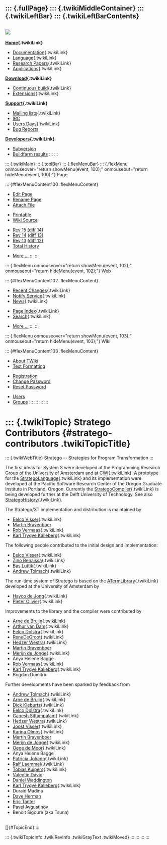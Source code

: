 ::: {.fullPage}
::: {.twikiMiddleContainer}
::: {.twikiLeftBar}
::: {.twikiLeftBarContents}
  ----------------------------------------------------------------------------------
  [![](../pub/Stratego/StrategoLogo/StrategoLogoTextlessWhite-100px.png)](WebHome)
  ----------------------------------------------------------------------------------

**[Home](WebHome){.twikiLink}**

-   [Documentation](StrategoDocumentation){.twikiLink}
-   [Language](StrategoLanguage){.twikiLink}
-   [Research Papers](StrategoPublications){.twikiLink}
-   [Applications](StrategoApplication){.twikiLink}

**[Download](StrategoDownload){.twikiLink}**

-   [Continuous build](ContinuousBuild){.twikiLink}
-   [Extensions](AdditionalPackageDownload){.twikiLink}

**[Support](StrategoSupport){.twikiLink}**

-   [Mailing lists](MailingList){.twikiLink}
-   [IRC](irc://irc.freenode.net/#stratego)
-   [Users Days](StrategoUsersDay){.twikiLink}
-   [Bug Reports](http://yellowgrass.org/project/StrategoXT)

**[Developers](StrategoDev){.twikiLink}**

-   [Subversion](https://svn.strategoxt.org/repos/StrategoXT/strategoxt/trunk)
-   [Buildfarm
    results](http://hydra.nixos.org/jobset/strategoxt/strategoxt-release/all)
:::
:::

::: {.twikiMain}
::: {.toolBar}
::: {.flexMenuBar}
::: {.flexMenu onmouseover="return showMenu(event, 100);" onmouseout="return hideMenu(event, 100);"}
Page

::: {#flexMenuContent100 .flexMenuContent}
-   [Edit
    Page](http://www.program-transformation.org/edit/Stratego/StrategoContributors?t=1536825538)
-   [Rename
    Page](http://www.program-transformation.org/rename/Stratego/StrategoContributors)
-   [Attach
    File](http://www.program-transformation.org/attach/Stratego/StrategoContributors)

<!-- -->

-   [Printable](http://www.program-transformation.org/view/Stratego/StrategoContributors?skin=print.pattern)
-   [Wiki
    Source](http://www.program-transformation.org/view/Stratego/StrategoContributors?skin=text&raw=on&contenttype=text/plain)

<!-- -->

-   [Rev
    15](http://www.program-transformation.org/view/Stratego/StrategoContributors?rev=1.15)
    [(diff 14)](http://www.program-transformation.org/rdiff/Stratego/StrategoContributors?rev1=1.15&rev2=1.14)
-   [Rev
    14](http://www.program-transformation.org/view/Stratego/StrategoContributors?rev=1.14)
    [(diff 13)](http://www.program-transformation.org/rdiff/Stratego/StrategoContributors?rev1=1.14&rev2=1.13)
-   [Rev
    13](http://www.program-transformation.org/view/Stratego/StrategoContributors?rev=1.13)
    [(diff 12)](http://www.program-transformation.org/rdiff/Stratego/StrategoContributors?rev1=1.13&rev2=1.12)
-   [Total
    History](http://www.program-transformation.org/rdiff/Stratego/StrategoContributors)

<!-- -->

-   [More
    \...](http://www.program-transformation.org/oops/Stratego/StrategoContributors?template=oopsmore&param1=1.15&param2=1.15)
:::
:::

::: {.flexMenu onmouseover="return showMenu(event, 102);" onmouseout="return hideMenu(event, 102);"}
Web

::: {#flexMenuContent102 .flexMenuContent}
-   [Recent Changes](WebChanges){.twikiLink}
-   [Notify Service](WebNotify){.twikiLink}
-   [News](WebNews){.twikiLink}

<!-- -->

-   [Page Index](WebIndex){.twikiLink}
-   [Search](WebSearch){.twikiLink}

<!-- -->

-   [More
    \...](http://www.program-transformation.org/oops/Stratego/StrategoContributors?template=oopsmore&param1=1.15&param2=1.15)
:::
:::

::: {.flexMenu onmouseover="return showMenu(event, 103);" onmouseout="return hideMenu(event, 103);"}
Wiki

::: {#flexMenuContent103 .flexMenuContent}
-   [About
    TWiki](http://www.program-transformation.org/view/TWiki/WebHome)
-   [Text
    Formatting](http://www.program-transformation.org/view/TWiki/TextFormattingRules)

<!-- -->

-   [Registration](http://www.program-transformation.org/view/TWiki/TWikiRegistration)
-   [Change
    Password](http://www.program-transformation.org/view/TWiki/ChangePassword)
-   [Reset
    Password](http://www.program-transformation.org/view/TWiki/ResetPassword)

<!-- -->

-   [Users](http://www.program-transformation.org/view/Main/TWikiUsers)
-   [Groups](http://www.program-transformation.org/view/Main/TWikiGroups)
:::
:::
:::
:::

::: {.twikiTopic}
Stratego Contributors {#stratego-contributors .twikiTopicTitle}
=====================

::: {.twikiWebTitle}
Stratego \-- Strategies for Program Transformation
:::

The first ideas for System S were developed at the Programming Research
Group of the University of Amsterdam and at
[CWI](../Transform/CWI){.twikiLink}. A prototype for the
[StrategoLanguage](StrategoLanguage){.twikiLink} and its implementation
were developed at the Pacific Software Research Center of the Oregon
Graduate Institute in Portland, Oregon. Currently the
[StrategoCompiler](StrategoCompiler){.twikiLink} is being developed
further at the Delft University of Technology. See also
[StrategoHistory](StrategoHistory){.twikiLink}.

The Stratego/XT implementation and distribution is maintained by

-   [Eelco Visser](../Transform/EelcoVisser){.twikiLink}
-   [Martin Bravenboer](http://martin.bravenboer.name)
-   [Rob Vermaas](../Main/RobVermaas){.twikiLink}
-   [Karl Trygve Kalleberg](../Main/KarlTrygveKalleberg){.twikiLink}

The following people contributed to the initial design and
implementation:

-   [Eelco Visser](../Transform/EelcoVisser){.twikiLink}
-   [Zino Benaissa](../Transform/ZinoBenaissa){.twikiLink}
-   [Bas Luttik](../Transform/BasLuttik){.twikiLink}
-   [Andrew Tolmach](../Transform/AndrewTolmach){.twikiLink}

The run-time system of Stratego is based on the
[ATermLibrary](../Tools/ATermLibrary){.twikiLink} developed at the
University of Amsterdam by

-   [Hayco de Jong](../Transform/HaycoDeJong){.twikiLink}
-   [Pieter Olivier](../Transform/PieterOlivier){.twikiLink}

Improvements to the library and the compiler were contributed by

-   [Arne de Bruijn](../Transform/ArneDeBruijn){.twikiLink}
-   [Arthur van Dam](../Main/ArthurVanDam){.twikiLink}
-   [Eelco Dolstra](../Transform/EelcoDolstra){.twikiLink}
-   [ReneDeGroot](../Main/ReneDeGroot){.twikiLink}
-   [Hedzer Westra](../Transform/HedzerWestra){.twikiLink}
-   [Martin Bravenboer](http://martin.bravenboer.name)
-   [Merijn de Jonge](../Transform/MerijnDeJonge){.twikiLink}
-   Anya Helene Bagge
-   [Rob Vermaas](../Main/RobVermaas){.twikiLink}
-   [Karl Trygve Kalleberg](../Main/KarlTrygveKalleberg){.twikiLink}
-   Bogdan Dumitriu

Further developments have been sparked by feedback from

-   [Andrew Tolmach](../Transform/AndrewTolmach){.twikiLink}
-   [Arne de Bruijn](../Transform/ArneDeBruijn){.twikiLink}
-   [Dick Kieburtz](../Transform/DickKieburtz){.twikiLink}
-   [Eelco Dolstra](../Transform/EelcoDolstra){.twikiLink}
-   [Ganesh Sittampalam](../Main/GaneshSittampalam){.twikiLink}
-   [Hedzer Westra](../Transform/HedzerWestra){.twikiLink}
-   [Joost Visser](../Transform/JoostVisser){.twikiLink}
-   [Karina Olmos](../Transform/KarinaOlmos){.twikiLink}
-   [Martin Bravenboer](http://martin.bravenboer.name)
-   [Merijn de Jonge](../Transform/MerijnDeJonge){.twikiLink}
-   [Oege de Moor](../Transform/OegeDeMoor){.twikiLink}
-   Anya Helene Bagge
-   [Patricia Johann](../Transform/PatriciaJohann){.twikiLink}
-   [Ralf Laemmel](../Transform/RalfLaemmel){.twikiLink}
-   [Tobias Kuipers](../Transform/TobiasKuipers){.twikiLink}
-   [Valentin
    David](http://www.lrde.epita.fr/cgi-bin/twiki/view/Main/ValentinDavid)
-   [Daniel Waddington](http://www.bell-labs.com/user/dwaddington/)
-   [Karl Trygve Kalleberg](../Main/KarlTrygveKalleberg){.twikiLink}
-   Duraid Madina
-   [Dave Herman](http://calculist.blogspot.com)
-   [Eric Tanter](http://www.dcc.uchile.cl/~etanter/)
-   Pavel Avgustinov
-   Benoit Sigoure (aka Tsuna)

\
[]{#TopicEnd}
:::

::: {.twikiTopicInfo .twikiRevInfo .twikiGrayText .twikiMoved}
:::
:::
:::
:::
